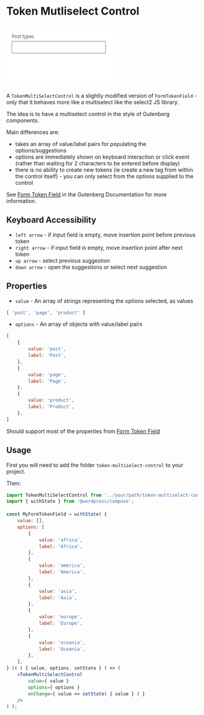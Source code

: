 # Token Mutliselect Control

![Demo](resources/token-multi-select-control.gif?raw=true)

A `TokenMultiSelectControl` is a slightly modified version of `FormTokenField` - only that it behaves more like a multiselect like the select2 JS library.

The idea is to have a multiselect control in the style of Gutenberg components.

Main differences are:
- takes an array of value/label pairs for populating the options/suggestions
- options are immediately shown on keyboard interaction or click event (rather than waiting for 2 characters to be entered before display)
- there is no ability to create new tokens (ie create a new tag from within the control itself) - you can only select from the options supplied to the control

See [Form Token Field](https://github.com/WordPress/gutenberg/tree/master/packages/components/src/form-token-field) in the Gutenberg Documentation for more information.

## Keyboard Accessibility

- `left arrow` - if input field is empty, move insertion point before previous token
- `right arrow` - if input field is empty, move insertion point after next token
- `up arrow` - select previous suggestion
- `down arrow` - open the suggestions or select next suggestion

## Properties

- `value` - An array of strings representing the options selected, as values
```javascript
[ 'post', 'page', 'product' ]
```
- `options` - An array of objects with value/label pairs
```javascript
[
    {
	    value: 'post',
	    label: 'Post',
	},
	{
	    value: 'page',
	    label: 'Page',
	},
    {
	    value: 'product',
	    label: 'Product',
	},
]
```
Should support most of the properties from [Form Token Field](https://github.com/WordPress/gutenberg/tree/master/packages/components/src/form-token-field)

## Usage
First you will need to add the folder `token-multiselect-control` to your project.

Then:

```jsx
import TokenMultiSelectControl from '../your/path/token-multiselect-control';
import { withState } from '@wordpress/compose';

const MyFormTokenField = withState( {
	value: [],
	options: [
		{
			value: 'africa',
			label: 'Africa',
		},
		{
			value: 'america',
			label: 'America',
		},
		{
			value: 'asia',
			label: 'Asia',
		},
		{
			value: 'europe',
			label: 'Europe',
		},
		{
			value: 'oceania',
			label: 'Oceania',
		},
	],
} )( ( { value, options, setState } ) => ( 
	<TokenMultiSelectControl 
		value={ value } 
		options={ options } 
		onChange={ value => setState( { value } ) }
	/>
) );
```
